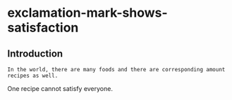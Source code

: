 # exclamation-mark-shows-satisfaction

## Introduction

	In the world, there are many foods and there are corresponding amount recipes as well.
One recipe cannot satisfy everyone. 